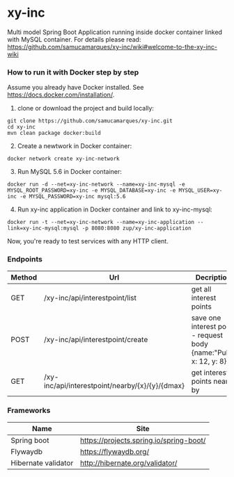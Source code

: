 # xy-inc
Multi model Spring Boot Application running inside docker container linked with MySQL container.
For details please read: https://github.com/samucamarques/xy-inc/wiki#welcome-to-the-xy-inc-wiki

### How to run it with Docker step by step
Assume you already have Docker installed. See https://docs.docker.com/installation/.

1) clone or download the project and build locally:

~~~
git clone https://github.com/samucamarques/xy-inc.git
cd xy-inc
mvn clean package docker:build
~~~

2) Create a newtwork in Docker container:

~~~
docker network create xy-inc-network
~~~

3) Run MySQL 5.6 in Docker container:

~~~
docker run -d --net=xy-inc-network --name=xy-inc-mysql -e MYSQL_ROOT_PASSWORD=xy-inc -e MYSQL_DATABASE=xy-inc -e MYSQL_USER=xy-inc -e MYSQL_PASSWORD=xy-inc mysql:5.6
~~~

4) Run xy-inc application in Docker container and link to xy-inc-mysql:

~~~~
docker run -t --net=xy-inc-network --name=xy-inc-application --link=xy-inc-mysql:mysql -p 8080:8080 zup/xy-inc-application
~~~~






Now, you're ready to test services with any HTTP client.



### Endpoints

| Method | Url | Decription |
| ------ | --- | ---------- |
| GET    |/xy-inc/api/interestpoint/list  | get all interest points |
| POST   |/xy-inc/api/interestpoint/create| save one interest point - request body {name:"Pub", x: 12, y: 8} |
| GET    |/xy-inc/api/interestpoint/nearby/{x}/{y}/{dmax}    | get interest points near by |

### Frameworks

| Name | Site |
| ------ | --- |
| Spring boot | https://projects.spring.io/spring-boot/ |
| Flywaydb | https://flywaydb.org/ |
| Hibernate validator | http://hibernate.org/validator/ |



